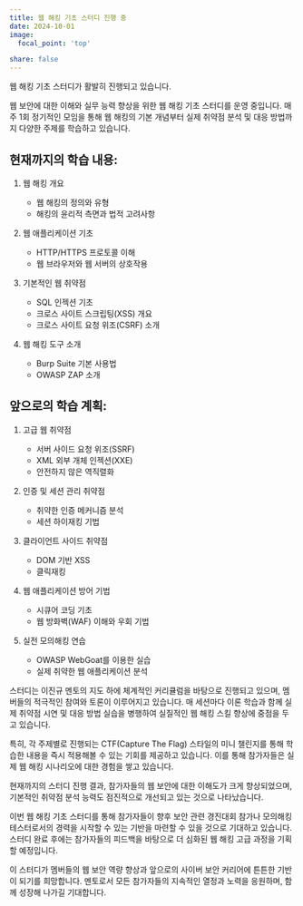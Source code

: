 ```yaml
---
title: 웹 해킹 기초 스터디 진행 중
date: 2024-10-01
image:
  focal_point: 'top'

share: false
---
```


웹 해킹 기초 스터디가 활발히 진행되고 있습니다.

<!--more-->

웹 보안에 대한 이해와 실무 능력 향상을 위한 웹 해킹 기초 스터디를 운영 중입니다. 매주 1회 정기적인 모임을 통해 웹 해킹의 기본 개념부터 실제 취약점 분석 및 대응 방법까지 다양한 주제를 학습하고 있습니다.

## 현재까지의 학습 내용:

1. 웹 해킹 개요
   - 웹 해킹의 정의와 유형
   - 해킹의 윤리적 측면과 법적 고려사항

2. 웹 애플리케이션 기초
   - HTTP/HTTPS 프로토콜 이해
   - 웹 브라우저와 웹 서버의 상호작용

3. 기본적인 웹 취약점
   - SQL 인젝션 기초
   - 크로스 사이트 스크립팅(XSS) 개요
   - 크로스 사이트 요청 위조(CSRF) 소개

4. 웹 해킹 도구 소개
   - Burp Suite 기본 사용법
   - OWASP ZAP 소개

## 앞으로의 학습 계획:

1. 고급 웹 취약점
   - 서버 사이드 요청 위조(SSRF)
   - XML 외부 개체 인젝션(XXE)
   - 안전하지 않은 역직렬화

2. 인증 및 세션 관리 취약점
   - 취약한 인증 메커니즘 분석
   - 세션 하이재킹 기법

3. 클라이언트 사이드 취약점
   - DOM 기반 XSS
   - 클릭재킹

4. 웹 애플리케이션 방어 기법
   - 시큐어 코딩 기초
   - 웹 방화벽(WAF) 이해와 우회 기법

5. 실전 모의해킹 연습
   - OWASP WebGoat를 이용한 실습
   - 실제 취약한 웹 애플리케이션 분석

스터디는 이진규 멘토의 지도 하에 체계적인 커리큘럼을 바탕으로 진행되고 있으며, 멤버들의 적극적인 참여와 토론이 이루어지고 있습니다. 매 세션마다 이론 학습과 함께 실제 취약점 시연 및 대응 방법 실습을 병행하여 실질적인 웹 해킹 스킬 향상에 중점을 두고 있습니다.

특히, 각 주제별로 진행되는 CTF(Capture The Flag) 스타일의 미니 챌린지를 통해 학습한 내용을 즉시 적용해볼 수 있는 기회를 제공하고 있습니다. 이를 통해 참가자들은 실제 웹 해킹 시나리오에 대한 경험을 쌓고 있습니다.

현재까지의 스터디 진행 결과, 참가자들의 웹 보안에 대한 이해도가 크게 향상되었으며, 기본적인 취약점 분석 능력도 점진적으로 개선되고 있는 것으로 나타났습니다.

이번 웹 해킹 기초 스터디를 통해 참가자들이 향후 보안 관련 경진대회 참가나 모의해킹 테스터로서의 경력을 시작할 수 있는 기반을 마련할 수 있을 것으로 기대하고 있습니다. 스터디 완료 후에는 참가자들의 피드백을 바탕으로 더 심화된 웹 해킹 고급 과정을 기획할 예정입니다.

이 스터디가 멤버들의 웹 보안 역량 향상과 앞으로의 사이버 보안 커리어에 튼튼한 기반이 되기를 희망합니다. 멘토로서 모든 참가자들의 지속적인 열정과 노력을 응원하며, 함께 성장해 나가길 기대합니다.